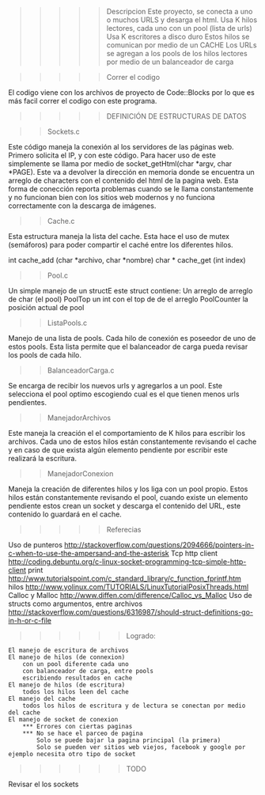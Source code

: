 >>>>> Descripcion 
Este proyecto, se conecta a uno o muchos URLS y desarga el html.
Usa K hilos lectores, cada uno con un pool (lista de urls)
Usa K escritores a disco duro
Estos hilos se comunican por medio de un CACHE
Los URLs se agregan a los pools de los hilos lectores por medio de un balanceador de carga 


>>>>> Correr el codigo 

El codigo viene con los archivos de proyecto de Code::Blocks por lo que es más facil correr el codigo con este programa. 


>>>>>DEFINICIÓN DE ESTRUCTURAS DE DATOS

>>Sockets.c
    
Este código maneja la conexión al los servidores de las páginas web. Primero solicita el IP, y con este código. Para hacer uso de este simplemente se llama por medio de socket_getHtml(char *argv, char *PAGE). Este va a devolver la dirección en memoria donde se encuentra un arreglo de characters con el contenido del html de la pagina web. 
Esta forma de conección reporta problemas cuando se le llama constantemente y no funcionan bien con los sitios web modernos y no funciona correctamente con la descarga de imágenes. 

>>Cache.c

Esta estructura maneja la lista del cache. Esta hace el uso de mutex (semáforos) para poder compartir el caché entre los diferentes hilos. 

int cache_add (char *archivo, char *nombre)
char * cache_get (int index)
    
>>Pool.c

Un simple manejo de un structE este struct contiene: 
Un arreglo de arreglo de char (el pool) 
PoolTop un int con el top de de el arreglo 
PoolCounter la posición actual de pool 



>>ListaPools.c

Manejo de una lista de pools. Cada hilo de conexión es poseedor de uno de estos pools. Esta lista permite que el balanceador de carga pueda revisar los pools de cada hilo. 

>>BalanceadorCarga.c

Se encarga de recibir los nuevos urls y agregarlos a un pool. Este selecciona el pool optimo escogiendo cual es el que tienen menos urls pendientes. 

>>ManejadorArchivos

Este maneja la creación el el comportamiento de K hilos para escribir los archivos. Cada uno de estos hilos están constantemente revisando el cache y en caso de que exista algún elemento pendiente por escribir este realizará la escritura. 

>>ManejadorConexion

Maneja la creación de diferentes hilos y los liga con un pool propio. Estos hilos están constantemente revisando el pool, cuando existe un elemento pendiente estos crean un socket y descarga el contenido del URL, este contenido lo guardará en el cache. 





>>>>>Referecias

Uso de punteros
http://stackoverflow.com/questions/2094666/pointers-in-c-when-to-use-the-ampersand-and-the-asterisk
Tcp  http client
http://coding.debuntu.org/c-linux-socket-programming-tcp-simple-http-client
print
http://www.tutorialspoint.com/c_standard_library/c_function_fprintf.htm
hilos
http://www.yolinux.com/TUTORIALS/LinuxTutorialPosixThreads.html
Calloc y Malloc
http://www.diffen.com/difference/Calloc_vs_Malloc
Uso de structs como argumentos, entre archivos
http://stackoverflow.com/questions/6316987/should-struct-definitions-go-in-h-or-c-file

>>>>>> Logrado: 

    El manejo de escritura de archivos
    El manejo de hilos (de connexion)
        con un pool diferente cada uno
        con balanceador de carga, entre pools
        escribiendo resultados en cache
    El manejo de hilos (de escritura)
        todos los hilos leen del cache
    El manejo del cache
        todos los hilos de escritura y de lectura se conectan por medio del cache
    El manejo de socket de conexion
        *** Errores con ciertas paginas
        *** No se hace el parceo de pagina
            Solo se puede bajar la pagina principal (la primera)
            Solo se pueden ver sitios web viejos, facebook y google por ejemplo necesita otro tipo de socket



>>>>>> TODO

Revisar el los sockets



 
